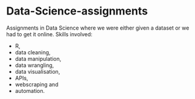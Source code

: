 # Data-Science-assignments

Assignments in Data Science where we were either given a dataset or we had to get it online. Skills involved:
 - R,
 - data cleaning,
 - data manipulation,
 - data wrangling,
 - data visualisation,
 - APIs,
 - webscraping and
 - automation. 
